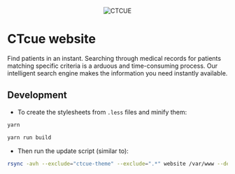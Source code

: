 <p align="center"><img src="https://ctcue.com/img/ctcue-logo@2x.png" alt="CTCUE"></p>

# CTcue website

Find patients in an instant. Searching through medical records for patients matching specific criteria is a arduous and time-consuming process. Our intelligent search engine makes the information you need instantly available.


## Development

* To create the stylesheets from `.less` files and minify them:

```bash
yarn

yarn run build
```

* Then run the update script (similar to):

```bash
rsync -avh --exclude="ctcue-theme" --exclude=".*" website /var/www --delete
```
